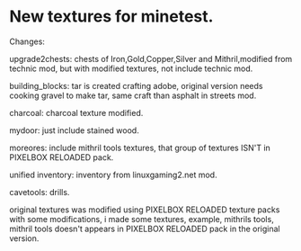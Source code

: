 # New textures for minetest.
Changes:

upgrade2chests: chests of Iron,Gold,Copper,Silver and Mithril,modified from technic mod, but with modified textures, not include technic mod.

building_blocks: tar is created crafting adobe, original version needs cooking gravel to make tar, same craft than asphalt in streets mod.

charcoal: charcoal texture modified.

mydoor: just include stained wood.

moreores: include mithril tools textures, that group of textures ISN'T in PIXELBOX RELOADED pack.

unified inventory: inventory from linuxgaming2.net mod.

cavetools: drills.

original textures was modified using PIXELBOX RELOADED texture packs with some modifications, i made some textures, example, mithrils tools, mithril tools doesn't appears in PIXELBOX RELOADED pack in the original version.
